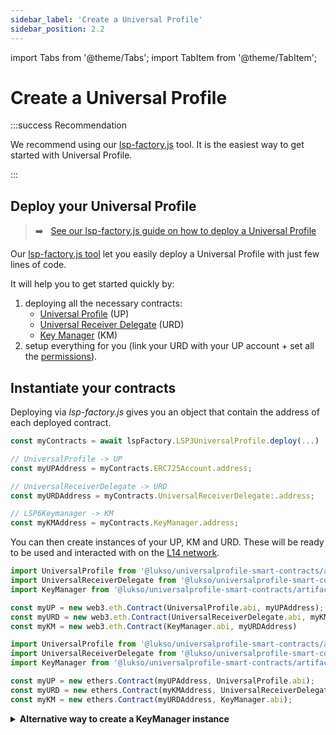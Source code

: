 ```yaml
---
sidebar_label: 'Create a Universal Profile'
sidebar_position: 2.2
---
```


import Tabs from '@theme/Tabs';
import TabItem from '@theme/TabItem';

# Create a Universal Profile

:::success Recommendation

We recommend using our [lsp-factory.js](../tools/lsp-factoryjs/introduction/getting-started.md) tool. It is the easiest way to get started with Universal Profile.

:::

## Deploy your Universal Profile

> :arrow_right: &nbsp; [See our lsp-factory.js guide on how to deploy a Universal Profile](https://docs.lukso.tech/tools/lsp-factoryjs/introduction/getting-started#instantiation)

Our [lsp-factory.js tool](../tools/lsp-factoryjs/introduction/getting-started.md) let you easily deploy a Universal Profile with just few lines of code.

It will help you to get started quickly by:

1. deploying all the necessary contracts:
   - [Universal Profile](../standards/universal-profile/03-lsp3-universal-profile.md) (UP)
   - [Universal Receiver Delegate](../standards/universal-profile/02-lsp1-universal-receiver-delegate.md) (URD)
   - [Key Manager](../standards/universal-profile/04-lsp6-key-manager.md) (KM)
2. setup everything for you (link your URD with your UP account + set all the [permissions](./../standards/universal-profile/04-lsp6-key-manager.md#types-of-permissions)).

## Instantiate your contracts

Deploying via _lsp-factory.js_ gives you an object that contain the address of each deployed contract.

```javascript
const myContracts = await lspFactory.LSP3UniversalProfile.deploy(...)

// UniversalProfile -> UP
const myUPAddress = myContracts.ERC725Account.address;

// UniversalReceiverDelegate -> URD
const myURDAddress = myContracts.UniversalReceiverDelegate:.address;

// LSP6Keymanager -> KM
const myKMAddress = myContracts.KeyManager.address;
```

You can then create instances of your UP, KM and URD. These will be ready to be used and interacted with on the [L14 network](./../networks/l14-testnet.md).

<Tabs>
  
  <TabItem value="web3js" label="web3.js">

```javascript
import UniversalProfile from '@lukso/universalprofile-smart-contracts/artifacts/UniversalProfile.json';
import UniversalReceiverDelegate from '@lukso/universalprofile-smart-contracts/artifacts/LSP1UniversalReceiverDelegate";
import KeyManager from '@lukso/universalprofile-smart-contracts/artifacts/LSP6KeyManager.json';

const myUP = new web3.eth.Contract(UniversalProfile.abi, myUPAddress);
const myURD = new web3.eth.Contract(UniversalReceiverDelegate.abi, myKMAddress)
const myKM = new web3.eth.Contract(KeyManager.abi, myURDAddress)
```

  </TabItem>
  
  <TabItem value="ethersjs" label="ethers.js">

```javascript
import UniversalProfile from '@lukso/universalprofile-smart-contracts/artifacts/UniversalProfile.json';
import UniversalReceiverDelegate from '@lukso/universalprofile-smart-contracts/artifacts/LSP1UniversalReceiverDelegate';
import KeyManager from '@lukso/universalprofile-smart-contracts/artifacts/LSP6KeyManager.json';

const myUP = new ethers.Contract(myUPAddress, UniversalProfile.abi);
const myURD = new ethers.Contract(myKMAddress, UniversalReceiverDelegate.abi);
const myKM = new ethers.Contract(myURDAddress, KeyManager.abi);
```

  </TabItem>

</Tabs>

<details>
    <summary><b>Alternative way to create a KeyManager instance</b></summary>

When you create a Universal Profile with [lsp-factory.js](../tools/lsp-factoryjs/introduction/getting-started.md), ownership of your Universal Profile is automatically transferred to the Key Manager.

You can then easily get your Key Manager's address by querying the `owner()` of the Universal Profile, and create an instance of your Key Manager from the returned address.

<Tabs>
  
  <TabItem value="web3js" label="web3.js">

```javascript
let keyManagerAddress = await myUP.methods.owner().call();
let myKeyManager = new web3.eth.Contract(KeyManager.abi, keyManagerAddress);
```

  </TabItem>
  
  <TabItem value="ethersjs" label="ethers.js">

```javascript
let keyManagerAddress = await myUP.callStatic.owner();
let myKeyManager = new ethers.Contract(keyManagerAddress, KeyManager.abi);
```

  </TabItem>

</Tabs>

</details>
